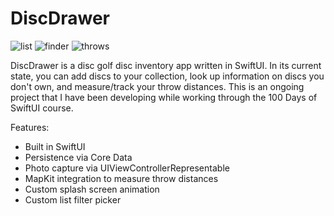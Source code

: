 # DiscDrawer
![list](https://github.com/brianeatsbeets/brianeatsbeets.github.io/assets/94752449/4f480f71-a059-4f06-b5eb-4392a76ede50)
![finder](https://github.com/brianeatsbeets/brianeatsbeets.github.io/assets/94752449/7f155faa-aa62-4855-8259-75ddad956eb1)
![throws](https://github.com/brianeatsbeets/brianeatsbeets.github.io/assets/94752449/7b917a63-7d3f-467c-bd28-eab7329a0526)

DiscDrawer is a disc golf disc inventory app written in SwiftUI. In its current state, you can add discs to your collection, look up information on discs you don't own, and measure/track your throw distances. This is an ongoing project that I have been developing while working through the 100 Days of SwiftUI course. 

Features:
- Built in SwiftUI
- Persistence via Core Data
- Photo capture via UIViewControllerRepresentable
- MapKit integration to measure throw distances
- Custom splash screen animation
- Custom list filter picker
